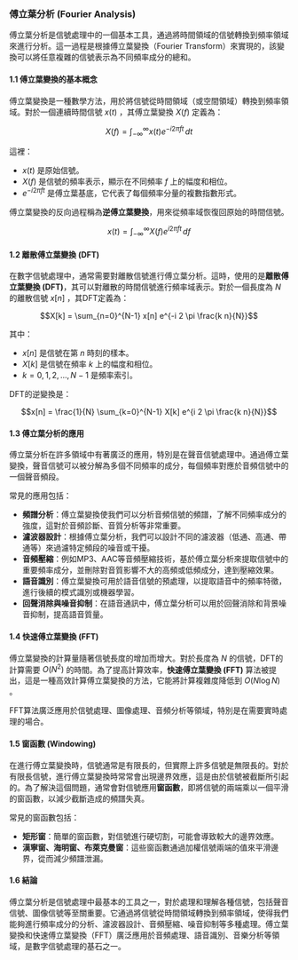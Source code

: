 ### 傅立葉分析 (Fourier Analysis)

傅立葉分析是信號處理中的一個基本工具，通過將時間領域的信號轉換到頻率領域來進行分析。這一過程是根據傅立葉變換（Fourier Transform）來實現的，該變換可以將任意複雜的信號表示為不同頻率成分的總和。

#### 1.1 **傅立葉變換的基本概念**

傅立葉變換是一種數學方法，用於將信號從時間領域（或空間領域）轉換到頻率領域。對於一個連續時間信號  $`x(t)`$ ，其傅立葉變換  $`X(f)`$  定義為：


$$X(f) = \int_{-\infty}^{\infty} x(t) e^{-i 2 \pi f t} \, dt$$


這裡：
-  $`x(t)`$  是原始信號。
-  $`X(f)`$  是信號的頻率表示，顯示在不同頻率  $`f`$  上的幅度和相位。
-  $`e^{-i 2 \pi f t}`$  是傅立葉基底，它代表了每個頻率分量的複數指數形式。

傅立葉變換的反向過程稱為**逆傅立葉變換**，用來從頻率域恢復回原始的時間信號。


$$x(t) = \int_{-\infty}^{\infty} X(f) e^{i 2 \pi f t} \, df$$


#### 1.2 **離散傅立葉變換 (DFT)**

在數字信號處理中，通常需要對離散信號進行傅立葉分析。這時，使用的是**離散傅立葉變換 (DFT)**，其可以對離散的時間信號進行頻率域表示。對於一個長度為  $`N`$  的離散信號  $`x[n]`$ ，其DFT定義為：


$$X[k] = \sum_{n=0}^{N-1} x[n] e^{-i 2 \pi \frac{k n}{N}}$$


其中：
-  $`x[n]`$  是信號在第  $`n`$  時刻的樣本。
-  $`X[k]`$  是信號在頻率  $`k`$  上的幅度和相位。
-  $`k = 0, 1, 2, \dots, N-1`$  是頻率索引。

DFT的逆變換是：


$$x[n] = \frac{1}{N} \sum_{k=0}^{N-1} X[k] e^{i 2 \pi \frac{k n}{N}}$$


#### 1.3 **傅立葉分析的應用**

傅立葉分析在許多領域中有著廣泛的應用，特別是在聲音信號處理中。通過傅立葉變換，聲音信號可以被分解為多個不同頻率的成分，每個頻率對應於音頻信號中的一個聲音頻段。

常見的應用包括：

- **頻譜分析**：傅立葉變換使我們可以分析音頻信號的頻譜，了解不同頻率成分的強度，這對於音頻診斷、音質分析等非常重要。
- **濾波器設計**：根據傅立葉分析，我們可以設計不同的濾波器（低通、高通、帶通等）來過濾特定頻段的噪音或干擾。
- **音頻壓縮**：例如MP3、AAC等音頻壓縮技術，基於傅立葉分析來提取信號中的重要頻率成分，並刪除對音質影響不大的高頻或低頻成分，達到壓縮效果。
- **語音識別**：傅立葉變換可用於語音信號的預處理，以提取語音中的頻率特徵，進行後續的模式識別或機器學習。
- **回聲消除與噪音抑制**：在語音通訊中，傅立葉分析可以用於回聲消除和背景噪音抑制，提高語音質量。

#### 1.4 **快速傅立葉變換 (FFT)**

傅立葉變換的計算量隨著信號長度的增加而增大。對於長度為  $`N`$  的信號，DFT的計算需要  $`O(N^2)`$  的時間。為了提高計算效率，**快速傅立葉變換 (FFT)** 算法被提出，這是一種高效計算傅立葉變換的方法，它能將計算複雜度降低到  $`O(N \log N)`$ 。

FFT算法廣泛應用於信號處理、圖像處理、音頻分析等領域，特別是在需要實時處理的場合。

#### 1.5 **窗函數 (Windowing)**

在進行傅立葉變換時，信號通常是有限長的，但實際上許多信號是無限長的。對於有限長信號，進行傅立葉變換時常常會出現邊界效應，這是由於信號被截斷所引起的。為了解決這個問題，通常會對信號應用**窗函數**，即將信號的兩端乘以一個平滑的窗函數，以減少截斷造成的頻譜失真。

常見的窗函數包括：
- **矩形窗**：簡單的窗函數，對信號進行硬切割，可能會導致較大的邊界效應。
- **漢寧窗、海明窗、布萊克曼窗**：這些窗函數通過加權信號兩端的值來平滑邊界，從而減少頻譜泄漏。

#### 1.6 **結論**

傅立葉分析是信號處理中最基本的工具之一，對於處理和理解各種信號，包括聲音信號、圖像信號等至關重要。它通過將信號從時間領域轉換到頻率領域，使得我們能夠進行頻率成分的分析、濾波器設計、音頻壓縮、噪音抑制等多種處理。傅立葉變換和快速傅立葉變換（FFT）廣泛應用於音頻處理、語音識別、音樂分析等領域，是數字信號處理的基石之一。